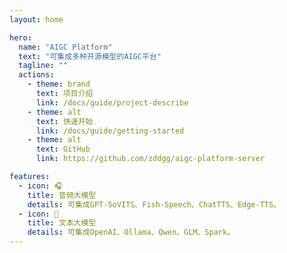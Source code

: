 ```yaml
---
layout: home

hero:
  name: "AIGC Platform"
  text: "可集成多种开源模型的AIGC平台"
  tagline: ""
  actions:
    - theme: brand
      text: 项目介绍
      link: /docs/guide/project-describe
    - theme: alt
      text: 快速开始
      link: /docs/guide/getting-started
    - theme: alt
      text: GitHub
      link: https://github.com/zddgg/aigc-platform-server

features:
  - icon: 🎧
    title: 音频大模型
    details: 可集成GPT-SoVITS、Fish-Speech、ChatTTS、Edge-TTS。
  - icon: 📝
    title: 文本大模型
    details: 可集成OpenAI、Ollama、Qwen、GLM、Spark。
---
```

